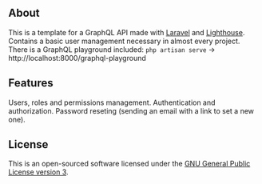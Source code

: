 ## About
This is a template for a GraphQL API made with [Laravel](https://laravel.com) and [Lighthouse](https://lighthouse-php.com). Contains a basic user management necessary in almost every project. There is a GraphQL playground included:
```php artisan serve``` → http://localhost:8000/graphql-playground
## Features
Users, roles and permissions management. Authentication and authorization. Password reseting (sending an email with a link to set a new one).

## License
This is an open-sourced software licensed under the [GNU General Public License version 3](https://opensource.org/licenses/GPL-3.0).

